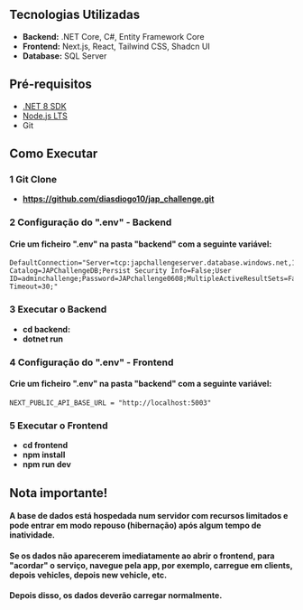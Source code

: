 ## **Tecnologias Utilizadas**

-   **Backend:** .NET Core, C#, Entity Framework Core
-   **Frontend:** Next.js, React, Tailwind CSS, Shadcn UI
-   **Database:** SQL Server

## **Pré-requisitos**

-   [.NET 8 SDK](https://dotnet.microsoft.com/en-us/download/dotnet/8.0)
-   [Node.js LTS](https://nodejs.org/)
-   Git

## **Como Executar**

### 1 **Git Clone**

-   **https://github.com/diasdiogo10/jap_challenge.git**

### 2 **Configuração do ".env" - Backend**

#### Crie um ficheiro ".env" na pasta "backend" com a seguinte variável:

    DefaultConnection="Server=tcp:japchallengeserver.database.windows.net,1433;Initial Catalog=JAPChallengeDB;Persist Security Info=False;User ID=adminchallenge;Password=JAPchallenge0608;MultipleActiveResultSets=False;Encrypt=True;TrustServerCertificate=False;Connection Timeout=30;"

### 3 **Executar o Backend**

-   **cd backend:**
-   **dotnet run**

### 4 **Configuração do ".env" - Frontend**

#### Crie um ficheiro ".env" na pasta "backend" com a seguinte variável:

    NEXT_PUBLIC_API_BASE_URL = "http://localhost:5003"

### 5 **Executar o Frontend**

-   **cd frontend**
-   **npm install**
-   **npm run dev**

## **Nota importante!**

#### A base de dados está hospedada num servidor com recursos limitados e pode entrar em modo repouso (hibernação) após algum tempo de inatividade.

#### Se os dados não aparecerem imediatamente ao abrir o frontend, para "acordar" o serviço, navegue pela app, por exemplo, carregue em clients, depois vehicles, depois new vehicle, etc.

#### Depois disso, os dados deverão carregar normalmente.
